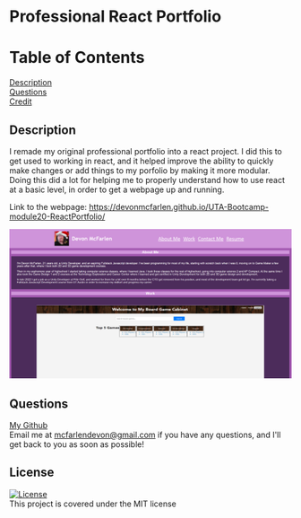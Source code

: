 # Professional React Portfolio

  # Table of Contents

  [Description](#description) <br>
  [Questions](#questions) <br>
  [Credit](#credit) <br>
  
  ## Description <a name="description"></a>
  
  I remade my original professional portfolio into a react project. I did this to get used to working in react, and it helped improve the ability to quickly make changes or add things to my porfolio by making it more modular.
  <br>
  Doing this did a lot for helping me to properly understand how to use react at a basic level, in order to get a webpage up and running.

  Link to the webpage: https://devonmcfarlen.github.io/UTA-Bootcamp-module20-ReactPortfolio/

  ![alt text](./src/assets/images/website-screenshot.png)

  ## Questions <a name="questions"></a>

  [My Github](https://github.com/DevonMcFarlen) 
  <br>
  Email me at mcfarlendevon@gmail.com if you have any questions, and I'll get back to you as soon as possible!

  ## License
  [![License](https://img.shields.io/badge/License-MIT-yellow.svg)](https://opensource.org/licenses/MIT) <br> This project is covered under the MIT license